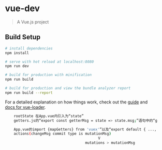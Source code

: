 # vue-dev

> A Vue.js project

## Build Setup

``` bash
# install dependencies
npm install

# serve with hot reload at localhost:8080
npm run dev

# build for production with minification
npm run build

# build for production and view the bundle analyzer report
npm run build --report
```

For a detailed explanation on how things work, check out the [guide](http://vuejs-templates.github.io/webpack/) and [docs for vue-loader](http://vuejs.github.io/vue-loader).


``` bash
    rootState 在App.vue内引入为“state”
    getters.js的“export const getterMsg = state => state.msg;”语句中的“getterMsg”返回所需“msg”;

    App.vue的import {mapGetters} from 'vuex'”以及“export default { ..., computed: {...mapGetters(['getterMsg'])} , ...}”，再在vue组件内使用模板语法绑定“{{ getterMsg }}”就可以由store取出并显示数据了；
    actions(changeMsg commit type is mutationMsg)
                                           V
                                     mutations > mutationMsg

```
